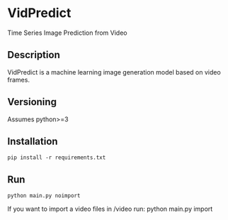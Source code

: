 # VidPredict
Time Series Image Prediction from Video


## Description
VidPredict is a machine learning image generation model based on video frames. 

## Versioning
Assumes python>=3

## Installation
    pip install -r requirements.txt

## Run
    python main.py noimport

If you want to import a video files in /video run:
    python main.py import


